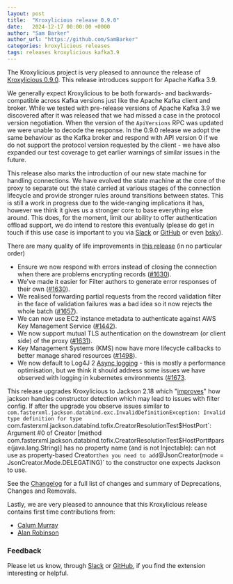 ```yaml
---
layout: post
title:  "Kroxylicious release 0.9.0"
date:   2024-12-17 00:00:00 +0000
author: "Sam Barker"
author_url: "https://github.com/SamBarker"
categories: kroxylicious releases
tags: releases kroxylicious kafka3.9
---
```


The Kroxylicious project is very pleased to announce the release of [Kroxylicious 0.9.0](https://github.com/kroxylicious/kroxylicious/releases/tag/v0.9.0). This release introduces support for Apache Kafka 3.9. 

We generally expect Kroxylicious to be both forwards- and backwards-compatible across Kafka versions just like the Apache Kafka client and broker. While we tested with pre-release versions of Apache Kafka 3.9 we discovered after it was released that we had missed a case in the protocol version negotiation. When the version of the `ApiVersions` RPC was updated we were unable to decode the response. In the 0.9.0 release we adopt the same behaviour as the Kafka broker and respond with API version 0 if we do not support the protocol version requested by the client - we have also expanded our test coverage to get earlier warnings of similar issues in the future. 

This release also marks the introduction of our new state machine for handling connections. We have evolved the state machine at the core of the proxy to separate out the state carried at various stages of the connection lifecycle and provide stronger rules around transitions between states. This is still a work in progress due to the wide-ranging implications it has, however we think it gives us a stronger core to base everything else around. This does, for the moment, limit our ability to offer authentication offload support, we do intend to restore this eventually (please do get in touch if this use case is important to you via [Slack](https://kroxylicious.slack.com) or [GitHub](https://github.com/kroxylicious/kroxylicious/issues) or even [bsky](https://bsky.app/profile/kroxylicious.io)).

There are many quality of life improvements in [this release](https://github.com/kroxylicious/kroxylicious/releases/tag/v0.9.0) (in no particular order)

- Ensure we now respond with errors instead of closing the connection when there are problems encrypting records ([#1630](https://github.com/kroxylicious/kroxylicious/pull/1630)).
- We've made it easier for Filter authors to generate error responses of their own ([#1630](https://github.com/kroxylicious/kroxylicious/pull/1630)).
- We realised forwarding partial requests from the record validation filter in the face of validation failures was a bad idea so it now rejects the whole batch ([#1657](https://github.com/kroxylicious/kroxylicious/pull/1657)).
- We can now use EC2 instance metadata to authenticate against AWS Key Management Service ([#1442](https://github.com/kroxylicious/kroxylicious/pull/1442)). 
- We now support mutual TLS authentication on the downstream (or client side) of the proxy ([#1631](https://github.com/kroxylicious/kroxylicious/pull/1631)).
- Key Management Systems (KMS) now have more lifecycle callbacks to better manage shared resources ([#1498](https://github.com/kroxylicious/kroxylicious/pull/1498)). 
- We now default to Log4J 2 [Async logging](https://logging.apache.org/log4j/2.x/manual/async.html) - this is mostly a performance optimisation, but we think it should address some issues we have observed with logging in kubernetes environments ([#1673](https://github.com/kroxylicious/kroxylicious/pull/1673).

This release upgrades Kroxylicious to Jackson 2.18 which "[improves](https://github.com/FasterXML/jackson-databind/issues/4785#issuecomment-2463105965)" how jackson handles constructor detection which may lead to issues with filter config.
  If after the upgrade you observe issues similar to
  `com.fasterxml.jackson.databind.exc.InvalidDefinitionException: Invalid type definition for type `com.fasterxml.jackson.databind.tofix.CreatorResolutionTest$HostPort`: Argument #0 of Creator [method com.fasterxml.jackson.databind.tofix.CreatorResolutionTest$HostPort#parse(java.lang.String)] has no property name (and is not Injectable): can not use as property-based Creator`
  then you need to add `@JsonCreator(mode = JsonCreator.Mode.DELEGATING)` to the constructor one expects Jackson to use.

See the [Changelog](https://github.com/kroxylicious/kroxylicious/blob/main/CHANGELOG.md#090) for a full list of changes and summary of Deprecations, Changes and Removals.

Lastly, we are very pleased to announce that this Kroxylicious release contains first time contributions from:
- [Calum Murray](https://github.com/Cali0707)
- [Alan Robinson](https://github.com/alanrobinson-dwp)

### Feedback

Please let us know, through [Slack](https://kroxylicious.slack.com) or [GitHub](https://github.com/kroxylicious/kroxylicious/issues), if you find the extension interesting or helpful.
